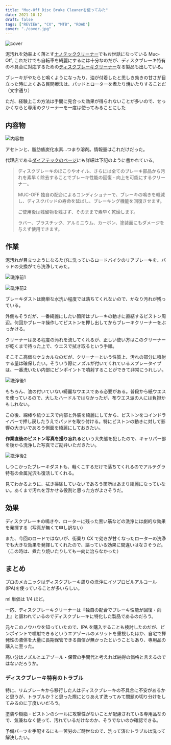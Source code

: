 ```yaml
---
title: "Muc-Off Disc Brake Cleanerを使ってみた"
date: 2021-10-12
draft: false
tags: ["REVIEW", "CX", "MTB", "ROAD"]
cover: "./cover.jpg"
---
```


![cover](./cover.jpg)

泥汚れを効率よく落とす[ナノテッククリーナー](https://amzn.to/3iT2nnJ)でもお世話になっている Muc-Off, これだけでも自転車を綺麗にするには十分なのだが、ディスクブレーキ特有の不具合に対応するための[ディスクブレーキクリーナー](https://amzn.to/3oTDgEZ)なる製品も出している。

<LinkBox url="https://www.amazon.co.jp/dp/B07T1YV83D/" isAmazonLink />

ブレーキがやたらと鳴くようになったり、油が付着したと思しき効きの甘さが目立った時によくある民間療法は、パッドとローターを煮たり焼いたりすることだ（文字通り）

ただ、経験上この方法は手間に見合った効果が得られないことが多いので、せっかくならと専用のクリーナーを一度は使ってみることにした

## 内容物

![内容物](./contain.jpg)

アセトンと、脂肪族炭化水素…つまり溶剤。情報量はこれだけだった。

代理店である[ダイアテックのページ](https://catalog.diatechproducts.com/shop/g/g09-7510001404/)にも詳細は下記のように書かれている。

> ディスクブレーキのほこりやオイル、さらには全てのブレーキ部品から汚れを素早く除去することでブレーキ性能の回復・向上を可能にするクリーナー。
>
> MUC-OFF 独自の配合によるコンディショナーで、ブレーキの鳴きを軽減し、ディスクパッドの寿命を延ばし、ブレーキング機能を回復させます。
>
> ご使用後は残留物を残さず、そのままで素早く乾燥します。
>
> ラバー、プラスチック、アルミニウム、カーボン、塗装面にもダメージを与えず使用できます。

## 作業

泥汚れが目立つようになるたびに洗っているロードバイクのリアブレーキを、パッドの交換がてら洗浄してみた。

![洗浄前1](./before1.jpg)

![洗浄前2](./before2.jpg)

ブレーキダストは簡単な水洗い程度では落ちてくれないので、かなり汚れが残っている。

外側もそうだが、一番綺麗にしたい箇所はブレーキの動きに直結するピストン周辺。何回かブレーキ操作してピストンを押し出してからブレーキクリーナーをぶっかける。

クリーナーはある程度の汚れを流してくれるが、正しい使い方はこのクリーナーが乾くまで待った上で、ウエスで拭き取るという手順。

そこそこ高価なケミカルなのだが、クリーナーという性質上、汚れの部分に噴射する量は確保したい。そういう際にノズルが付いてくれているスプレータイプは、一番洗いたい内部にピンポイントで噴射することができて非常にうれしい。

![洗浄後1](./cleaned.jpg)

もちろん、油の付いていない綺麗なウエスである必要がある。普段から紙ウエスを使っているので、大したハードルではなかったが、布ウエス派の人には負担かもしれない。

この後、綿棒や紙ウエスで内部と外装を綺麗にしてから、ピストンをコインドライバーで押し戻したうえでパッドを取り付ける。特にピストンの動きに対して影響の大きいであろう側面を綺麗にしておきたい。

**作業直後のピストン写真を撮り忘れる**という大失態を犯したので、キャリパー部を後から洗浄した写真でご勘弁いただきたい。

![洗浄後2](./cleaned_1.jpg)

しつこかったブレーキダストも、軽くこするだけで落ちてくれるのでアルテグラ特有の金属光沢も復活してくれる。

見てわかるように、拭き掃除していないであろう箇所はあまり綺麗になっていない。あくまで汚れを浮かせる役割と思った方がよさそうだ。

## 効果

ディスクブレーキの鳴きや、ローターに残った黒い筋などの洗浄には劇的な効果を発揮する（写真が無くて申し訳ない）

また、今回のロードではないが、街乗り CX で効きが甘くなったローターの洗浄でも大きな効果を発揮してくれたので、謳っている効果に間違いはなさそうだ。（この時は、煮たり焼いたりしても一向に治らなかった）

## まとめ

プロのメカニックはディスクブレーキ周りの洗浄にイソプロピルアルコール(IPA)を使っていることが多いらしい。

ml 単価は 1/4 ほど。

<LinkBox url="https://www.amazon.co.jp/dp/B01ASJ1PCO/" isAmazonLink />

一応、ディスクブレーキクリーナーは『独自の配合でブレーキ性能が回復・向上』と謳われているのでディスクブレーキに特化した製品であるのだろう。

元々このノウハウを知っていたので、IPA を購入することも検討したのだが、ピンポイントで噴射できるというエアゾールのメリットを重視したほか、自宅で揮発性の液体を大量に長期保管できる自信が無かったということもあり、専用品の購入に至った。

高い分はノズルとエアゾール・保管の手間代と考えれば納得の価格と言えるのではないだろうか。

### ディスクブレーキ特有のトラブル

特に、リムブレーキから移行した人はディスクブレーキの不具合に不安があるかと思うが、トラブルか？と思った際にとりあえず洗ってみて問題の切り分けをしてみるのに丁度いいだろう。

塗装や樹脂・ピストンのシールに攻撃性がないことが配慮されている専用品なので、気兼ねなく使って、汚れているだけなのか、そうでないのか確認できる。

予備パーツを手配するにも一苦労のご時世なので、洗って済むトラブルは洗って解決したい。

<LinkBox url="https://www.amazon.co.jp/dp/B07T1YV83D/" isAmazonLink />
